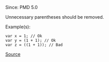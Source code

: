 Since: PMD 5.0

Unnecessary parentheses should be removed.

Example(s):
```
var x = 1; // Ok
var y = (1 + 1); // Ok
var z = ((1 + 1)); // Bad
```

[Source](https://pmd.github.io/pmd-5.6.1/pmd-javascript/rules/ecmascript/unnecessary.html#UnnecessaryParentheses)

